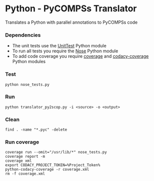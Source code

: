 Python - PyCOMPSs Translator
=============================

Translates a Python with parallel annotations to PyCOMPSs code


### Dependencies

- The unit tests use the [UnitTest][1] Python module
- To run all tests you require the [Nose][2] Python module
- To add code coverage you require [coverage][3] and [codacy-coverage][4] Python modules

### Test

```
python nose_tests.py
```

### Run

```
python translator_py2scop.py -i <source> -o <output>
```

### Clean

```
find . -name "*.pyc" -delete
```

### Run coverage

```
coverage run --omit="/usr/lib/*" nose_tests.py
coverage report -m
coverage xml
export CODACY_PROJECT_TOKEN=%Project_Token%
python-codacy-coverage -r coverage.xml
rm -f coverage.xml
```

[1]: https://docs.python.org/2/library/unittest.html
[2]: https://nose.readthedocs.io/en/latest/
[3]: https://coverage.readthedocs.io/en/coverage-4.4.2/
[4]: https://github.com/codacy/python-codacy-coverage

